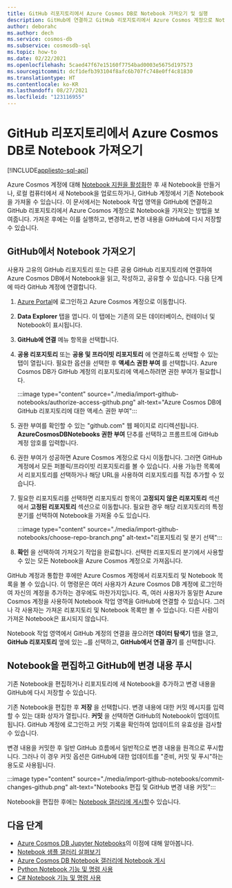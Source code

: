 ```yaml
---
title: GitHub 리포지토리에서 Azure Cosmos DB로 Notebook 가져오기 및 실행
description: GitHub에 연결하고 GitHub 리포지토리에서 Azure Cosmos 계정으로 Notebook을 가져오는 방법에 대해 알아봅니다. 가져온 후에는 이를 실행하고, 편집하고, 변경 내용을 GitHub에 다시 저장할 수 있습니다.
author: deborahc
ms.author: dech
ms.service: cosmos-db
ms.subservice: cosmosdb-sql
ms.topic: how-to
ms.date: 02/22/2021
ms.openlocfilehash: 5caed47f67e15160f7754bad0003e5675d197573
ms.sourcegitcommit: dcf1defb393104f8afc6b707fc748e0ff4c81830
ms.translationtype: HT
ms.contentlocale: ko-KR
ms.lasthandoff: 08/27/2021
ms.locfileid: "123116955"
---
```

# <a name="import-notebooks-from-a-github-repo-into-azure-cosmos-db"></a>GitHub 리포지토리에서 Azure Cosmos DB로 Notebook 가져오기
[!INCLUDE[appliesto-sql-api](../includes/appliesto-sql-api.md)]

Azure Cosmos 계정에 대해 [Notebook 지원을 활성화](enable-notebooks.md)한 후 새 Notebook을 만들거나, 로컬 컴퓨터에서 새 Notebook을 업로드하거나, GitHub 계정에서 기존 Notebook을 가져올 수 있습니다. 이 문서에서는 Notebook 작업 영역을 GitHub에 연결하고 GitHub 리포지토리에서 Azure Cosmos 계정으로 Notebook을 가져오는 방법을 보여줍니다. 가져온 후에는 이를 실행하고, 변경하고, 변경 내용을 GitHub에 다시 저장할 수 있습니다.

## <a name="get-notebooks-from-github"></a>GitHub에서 Notebook 가져오기

사용자 고유의 GitHub 리포지토리 또는 다른 공용 GitHub 리포지토리에 연결하여 Azure Cosmos DB에서 Notebook을 읽고, 작성하고, 공유할 수 있습니다. 다음 단계에 따라 GitHub 계정에 연결합니다.

1. [Azure Portal](https://portal.azure.com/)에 로그인하고 Azure Cosmos 계정으로 이동합니다.

1. **Data Explorer** 탭을 엽니다. 이 탭에는 기존의 모든 데이터베이스, 컨테이너 및 Notebook이 표시됩니다.

1. **GitHub에 연결** 메뉴 항목을 선택합니다.

1. **공용 리포지토리** 또는 **공용 및 프라이빗 리포지토리** 에 연결하도록 선택할 수 있는 탭이 열립니다.  필요한 옵션을 선택한 후 **액세스 권한 부여** 를 선택합니다. Azure Cosmos DB가 GitHub 계정의 리포지토리에 액세스하려면 권한 부여가 필요합니다.

   :::image type="content" source="./media/import-github-notebooks/authorize-access-github.png" alt-text="Azure Cosmos DB에 GitHub 리포지토리에 대한 액세스 권한 부여":::

1. 권한 부여를 확인할 수 있는 "github.com" 웹 페이지로 리디렉션됩니다. **AzureCosmosDBNotebooks 권한 부여** 단추를 선택하고 프롬프트에 GitHub 계정 암호를 입력합니다.

1. 권한 부여가 성공하면 Azure Cosmos 계정으로 다시 이동합니다. 그러면 GitHub 계정에서 모든 퍼블릭/프라이빗 리포지토리를 볼 수 있습니다. 사용 가능한 목록에서 리포지토리를 선택하거나 해당 URL을 사용하여 리포지토리를 직접 추가할 수 있습니다.

1. 필요한 리포지토리를 선택하면 리포지토리 항목이 **고정되지 않은 리포지토리** 섹션에서 **고정된 리포지토리** 섹션으로 이동합니다. 필요한 경우 해당 리포지토리의 특정 분기를 선택하여 Notebook을 가져올 수도 있습니다.

   :::image type="content" source="./media/import-github-notebooks/choose-repo-branch.png" alt-text="리포지토리 및 분기 선택":::

1. **확인** 을 선택하여 가져오기 작업을 완료합니다. 선택한 리포지토리 분기에서 사용할 수 있는 모든 Notebook을 Azure Cosmos 계정으로 가져옵니다.

GitHub 계정과 통합한 후에만 Azure Cosmos 계정에서 리포지토리 및 Notebook 목록을 볼 수 있습니다. 이 명령문은 여러 사용자가 Azure Cosmos DB 계정에 로그인하여 자신의 계정을 추가하는 경우에도 마찬가지입니다. 즉, 여러 사용자가 동일한 Azure Cosmos 계정을 사용하여 Notebook 작업 영역을 GitHub에 연결할 수 있습니다. 그러나 각 사용자는 가져온 리포지토리 및 Notebook 목록만 볼 수 있습니다. 다른 사람이 가져온 Notebook은 표시되지 않습니다.

Notebook 작업 영역에서 GitHub 계정의 연결을 끊으려면 **데이터 탐색기** 탭을 열고, **GitHub 리포지토리** 옆에 있는 `…`를 선택하고, **GitHub에서 연결 끊기** 를 선택합니다.

## <a name="edit-a-notebook-and-push-changes-to-github"></a>Notebook을 편집하고 GitHub에 변경 내용 푸시

기존 Notebook을 편집하거나 리포지토리에 새 Notebook을 추가하고 변경 내용을 GitHub에 다시 저장할 수 있습니다.

기존 Notebook을 편집한 후 **저장** 을 선택합니다. 변경 내용에 대한 커밋 메시지를 입력할 수 있는 대화 상자가 열립니다. **커밋** 을 선택하면 GitHub의 Notebook이 업데이트됩니다. GitHub 계정에 로그인하고 커밋 기록을 확인하여 업데이트의 유효성을 검사할 수 있습니다.

변경 내용을 커밋한 후 일반 GitHub 흐름에서 일반적으로 변경 내용을 원격으로 푸시합니다. 그러나 이 경우 커밋 옵션은 GitHub에 대한 업데이트를 "준비, 커밋 및 푸시"하는 용도로 사용됩니다.

:::image type="content" source="./media/import-github-notebooks/commit-changes-github.png" alt-text="Notebooks 편집 및 GitHub 변경 내용 커밋":::

Notebook을 편집한 후에는 [Notebook 갤러리에 게시할](publish-notebook-gallery.md)수 있습니다. 

## <a name="next-steps"></a>다음 단계

* [Azure Cosmos DB Jupyter Notebooks](../cosmosdb-jupyter-notebooks.md)의 이점에 대해 알아봅니다.
* [Notebook 샘플 갤러리 살펴보기](https://cosmos.azure.com/gallery.html)
* [Azure Cosmos DB Notebook 갤러리에 Notebook 게시](publish-notebook-gallery.md)
* [Python Notebook 기능 및 명령 사용](../use-python-notebook-features-and-commands.md)
* [C# Notebook 기능 및 명령 사용](../use-csharp-notebook-features-and-commands.md)
